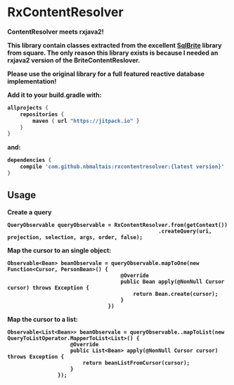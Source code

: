 # RxContentResolver

<b>ContentResolver meets rxjava2!

This library contain classes extracted from the excellent [SqlBrite](https://github.com/square/sqlbrite) library from square.
The only reason this library exists is because I needed an rxjava2 version of the BriteContentReslover.

Please use the original library for a full featured reactive database implementation!

Add it to your build.gradle with:
```gradle
allprojects {
    repositories {
        maven { url "https://jitpack.io" }
    }
}
```
and:

```gradle
dependencies {
    compile 'com.github.nbmaltais:rxcontentresolver:{latest version}'
}
```

## Usage

Create a query
```
QueryObservable queryObservable = RxContentResolver.from(getContext())
                                                .createQuery(uri, projection, selection, args, order, false);
```

Map the cursor to an single object:

```
Observable<Bean> beanObservale = queryObservable.mapToOne(new Function<Cursor, PersonBean>() {
                                    @Override
                                    public Bean apply(@NonNull Cursor cursor) throws Exception {
                                        return Bean.create(cursor);
                                    }
                                })
```

Map the cursor to a list:

```
Observable<List<Bean>> beanObservale = queryObservable..mapToList(new QueryToListOperator.MapperToList<List>() {
                    @Override
                    public List<Bean> apply(@NonNull Cursor cursor) throws Exception {
                        return beanListFromCursor(cursor);
                    }
                });
```